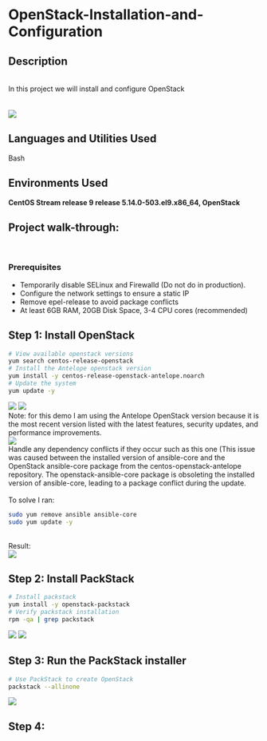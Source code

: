 # OpenStack-Installation-and-Configuration
<h2>Description</h2>
<br/> In this project we will install and configure OpenStack
<br />
<br/>  <br/>
<img src="https://github.com/user-attachments/assets/0923c643-abbe-4d83-9494-5130a1aefdb4"/>


<h2>Languages and Utilities Used</h2>

Bash

<h2>Environments Used </h2>

<b>CentOS Stream release 9 release 5.14.0-503.el9.x86_64, OpenStack </b>

<h2>Project walk-through:</h2>
<br/>
<p align="center">

### **Prerequisites**  
- Temporarily disable SELinux and Firewalld (Do not do in production).   
- Configure the network settings to ensure a static IP
- Remove epel-release to avoid package conflicts
- At least 6GB RAM, 20GB Disk Space, 3-4 CPU cores (recommended)

## Step 1: Install OpenStack

```Bash
# View available openstack versions
yum search centos-release-openstack
# Install the Antelope openstack version
yum install -y centos-release-openstack-antelope.noarch
# Update the system
yum update -y
```

<img src="https://github.com/user-attachments/assets/cea1a9d7-0645-4720-947a-267e242798a5"/>
<img src="https://github.com/user-attachments/assets/7f366068-82c3-42dc-8f7e-2208aaf86774"/>
<br/> Note: for this demo I am using the Antelope OpenStack version because it is the most recent version listed with the latest features, security updates, and performance improvements. <br/>
<img src="https://github.com/user-attachments/assets/677a0afb-d90d-478b-95ef-be0cfb2fb809"/>
<br/> Handle any dependency conflicts if they occur such as this one
(This issue was caused between the installed version of ansible-core and the OpenStack ansible-core package from the centos-openstack-antelope repository. The openstack-ansible-core package is obsoleting the installed version of ansible-core, leading to a package conflict during the update. <br/>
<br/> To solve I ran: <br/> 

```Bash
sudo yum remove ansible ansible-core
sudo yum update -y
```

<br/> Result: <br/>
<img src="https://github.com/user-attachments/assets/9af41849-c4f9-40b8-b1ff-316833c066dc"/>

## Step 2: Install PackStack

```Bash
# Install packstack
yum install -y openstack-packstack
# Verify packstack installation
rpm -qa | grep packstack
```

<img src="https://github.com/user-attachments/assets/7521d3d4-9ca7-4d4c-a2fa-459a3a612bfe"/>
<img src="https://github.com/user-attachments/assets/71dde2a1-de61-4137-842e-4ea7e8e90fcc"/>

## Step 3: Run the PackStack installer

```Bash
# Use PackStack to create OpenStack
packstack --allinone
```

<img src="https://github.com/user-attachments/assets/8a454f0c-fb62-48e7-a18c-a37b3c3f5413"/>

## Step 4:

```Bash

```

<img src=""/>
